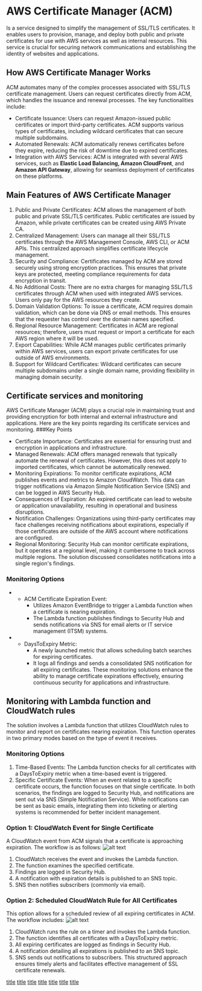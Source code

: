 # AWS Certificate Manager (ACM) 
Is a service designed to simplify the management of SSL/TLS certificates. It enables users to provision, manage, and deploy both public and private certificates for use with AWS services as well as internal resources. This service is crucial for securing network communications and establishing the identity of websites and applications.
## How AWS Certificate Manager Works
ACM automates many of the complex processes associated with SSL/TLS certificate management. Users can request certificates directly from ACM, which handles the issuance and renewal processes. The key functionalities include:
*  Certificate Issuance: Users can request Amazon-issued public certificates or import third-party certificates. ACM supports various types of certificates, including wildcard certificates that can secure multiple subdomains.
*  Automated Renewals: ACM automatically renews certificates before they expire, reducing the risk of downtime due to expired certificates.
*  Integration with AWS Services: ACM is integrated with several AWS services, such as **Elastic Load Balancing, Amazon CloudFront**, and **Amazon API Gateway**, allowing for seamless deployment of certificates on these platforms.
## Main Features of AWS Certificate Manager
1. Public and Private Certificates: ACM allows the management of both public and private SSL/TLS certificates. Public certificates are issued by Amazon, while private certificates can be created using AWS Private CA.
2. Centralized Management: Users can manage all their SSL/TLS certificates through the AWS Management Console, AWS CLI, or ACM APIs. This centralized approach simplifies certificate lifecycle management.
3. Security and Compliance: Certificates managed by ACM are stored securely using strong encryption practices. This ensures that private keys are protected, meeting compliance requirements for data encryption in transit.
4. No Additional Costs: There are no extra charges for managing SSL/TLS certificates through ACM when used with integrated AWS services. Users only pay for the AWS resources they create.
5. Domain Validation Options: To issue a certificate, ACM requires domain validation, which can be done via DNS or email methods. This ensures that the requester has control over the domain names specified.
6. Regional Resource Management: Certificates in ACM are regional resources; therefore, users must request or import a certificate for each AWS region where it will be used.
7. Export Capabilities: While ACM manages public certificates primarily within AWS services, users can export private certificates for use outside of AWS environments.
8. Support for Wildcard Certificates: Wildcard certificates can secure multiple subdomains under a single domain name, providing flexibility in managing domain security.
## Certificate services and monitoring
AWS Certificate Manager (ACM) plays a crucial role in maintaining trust and providing encryption for both internal and external infrastructure and applications. Here are the key points regarding its certificate services and monitoring.
###Key Points

- Certificate Importance: Certificates are essential for ensuring trust and encryption in applications and infrastructure.
- Managed Renewals: ACM offers managed renewals that typically automate the renewal of certificates. However, this does not apply to imported certificates, which cannot be automatically renewed.
- Monitoring Expirations: To monitor certificate expirations, ACM publishes events and metrics to Amazon CloudWatch. This data can trigger notifications via Amazon Simple Notification Service (SNS) and can be logged in AWS Security Hub.
- Consequences of Expiration: An expired certificate can lead to website or application unavailability, resulting in operational and business disruptions.
- Notification Challenges: Organizations using third-party certificates may face challenges receiving notifications about expirations, especially if those certificates are outside of the AWS account where notifications are configured.
- Regional Monitoring: Security Hub can monitor certificate expirations, but it operates at a regional level, making it cumbersome to track across multiple regions. The solution discussed consolidates notifications into a single region's findings.
### Monitoring Options
- - ACM Certificate Expiration Event:
    - Utilizes Amazon EventBridge to trigger a Lambda function when a certificate is nearing expiration.
    - The Lambda function publishes findings to Security Hub and sends notifications via SNS for email alerts or IT service management (ITSM) systems.
- - DaysToExpiry Metric:
    - A newly launched metric that allows scheduling batch searches for expiring certificates.
    - It logs all findings and sends a consolidated SNS notification for all expiring certificates.
These monitoring solutions enhance the ability to manage certificate expirations effectively, ensuring continuous security for applications and infrastructure.
## Monitoring with Lambda function and CloudWatch rules
The solution involves a Lambda function that utilizes CloudWatch rules to monitor and report on certificates nearing expiration. This function operates in two primary modes based on the type of event it receives.
### Monitoring Options
1. Time-Based Events: The Lambda function checks for all certificates with a DaysToExpiry metric when a time-based event is triggered.
2. Specific Certificate Events: When an event related to a specific certificate occurs, the function focuses on that single certificate.
In both scenarios, the findings are logged to Security Hub, and notifications are sent out via SNS (Simple Notification Service). While notifications can be sent as basic emails, integrating them into ticketing or alerting systems is recommended for better incident management.
### Option 1: CloudWatch Event for Single Certificate
A CloudWatch event from ACM signals that a certificate is approaching expiration.
The workflow is as follows:
![alt text](https://d2908q01vomqb2.cloudfront.net/22d200f8670dbdb3e253a90eee5098477c95c23d/2021/05/02/Monitor-expirations-ACM-1.png)
1. CloudWatch receives the event and invokes the Lambda function.
2. The function examines the specified certificate.
3. Findings are logged in Security Hub.
4. A notification with expiration details is published to an SNS topic.
5. SNS then notifies subscribers (commonly via email).
### Option 2: Scheduled CloudWatch Rule for All Certificates
This option allows for a scheduled review of all expiring certificates in ACM. The workflow includes:
![alt text](https://d2908q01vomqb2.cloudfront.net/22d200f8670dbdb3e253a90eee5098477c95c23d/2021/05/02/Monitor-expirations-ACM-2.png)
1. CloudWatch runs the rule on a timer and invokes the Lambda function.
2. The function identifies all certificates with a DaysToExpiry metric.
3. All expiring certificates are logged as findings in Security Hub.
4. A notification detailing all expirations is published to an SNS topic.
5. SNS sends out notifications to subscribers.
This structured approach ensures timely alerts and facilitates effective management of SSL certificate renewals.

[title](https://aws.amazon.com/certificate-manager/faqs/?loc=5&nc=sn)
[title](https://docs.aws.amazon.com/acm/latest/userguide/acm-overview.html)
[title](https://aws.amazon.com/certificate-manager/?nc1=h_ls)
[title](https://docs.aws.amazon.com/acm/latest/userguide/gs.html)
[title](https://k21academy.com/amazon-web-services/aws-certificate-manager-acm/)
[title](https://tutorialsdojo.com/aws-certificate-manager/)
[title](https://aws.amazon.com/es/blogs/security/how-to-monitor-expirations-of-imported-certificates-in-aws-certificate-manager-acm/)

